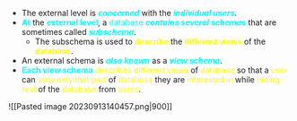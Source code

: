 - The external level is ***<span style="color:#00ffff">concerned</span>*** with the ***<span style="color:#00ffff">individual users</span>***. 
- **<span style="color:#00ffff">At</span>** the **<span style="color:#00ffff">external level</span>**, a <span style="color:#00ffff">database</span> ***<span style="color:#00ffff">contains several schemas</span>*** that are sometimes called ***<span style="color:#00ffff">subschema</span>***.
	- The subschema is used to **<span style="color:#fffd01">describe</span>** the **<span style="color:#fffd01">different views</span>** of the **<span style="color:#fffd01">database</span>**. 
- An external schema is ***<span style="color:#00ffff">also known</span>*** as a ***<span style="color:#00ffff">view schema</span>***. 
- **<span style="color:#00ffff">Each view schema</span>** <span style="color:#fffd01">describes</span> <span style="color:#fffd01">different views</span> of <span style="color:#fffd01">database</span> so that a <span style="color:#fffd01">user</span> can <span style="color:#fffd01">view only</span> <span style="color:#fffd01">that part</span> of <span style="color:#fffd01">database</span> they are <span style="color:#fffd01">interested in</span> while <span style="color:#fffd01">hiding rest</span> of the <span style="color:#fffd01">database</span> from <span style="color:#fffd01">users</span>.

![[Pasted image 20230913140457.png|900]]